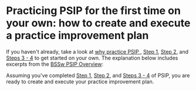 # Practicing PSIP for the first time on your own: how to create and execute a practice improvement plan

If you haven't already, take a look at [why practice PSIP ](why_practice_PSIP.md), [Step 1](how_to.md), [Step 2](how_to_set_goals.md), and [Steps 3 - 4](how_to_create_ptc.md) to get started on your own. The explanation below includes excerpts from the [BSSw PSIP Overview](https://github.com/betterscientificsoftware/PSIP-Tools/blob/master/PSIP-Overview.md):

Assuming you've completed [Step 1](how_to.md), [Step 2](how_to_set_goals.md), and [Steps 3 - 4](how_to_create_ptc.md) of PSIP, you are ready to create and execute your practice improvement plan.
